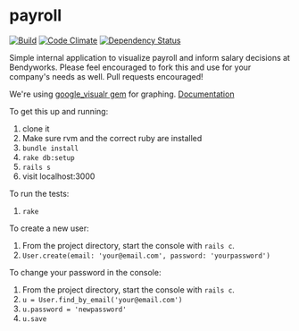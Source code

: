 payroll
=======

[![Build](http://img.shields.io/travis-ci/bendyworks/payroll.svg?style=flat-square)](https://travis-ci.org/bendyworks/payroll) [![Code Climate](https://codeclimate.com/github/bendyworks/payroll/badges/gpa.svg)](https://codeclimate.com/github/bendyworks/payroll) [![Dependency Status](https://gemnasium.com/bendyworks/payroll.svg)](https://gemnasium.com/bendyworks/payroll)

Simple internal application to visualize payroll and inform salary decisions at Bendyworks.  Please feel encouraged to fork this and use for your company's needs as well. Pull requests encouraged!

We're using [google_visualr gem](https://github.com/winston/google_visualr) for graphing. [Documentation](http://googlevisualr.herokuapp.com/)

To get this up and running:
  1. clone it
  1. Make sure rvm and the correct ruby are installed
  1. `bundle install`
  1. `rake db:setup`
  1. `rails s`
  1. visit localhost:3000

To run the tests:
  1. `rake`

To create a new user:
  1. From the project directory, start the console with `rails c`.
  1. `User.create(email: 'your@email.com', password: 'yourpassword')`

To change your password in the console:
  1. From the project directory, start the console with `rails c`.
  1. `u = User.find_by_email('your@email.com')`
  1. `u.password = 'newpassword'`
  1. `u.save`
